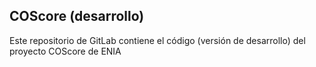 ## COScore (desarrollo)

Este repositorio de GitLab contiene el código (versión de desarrollo) del proyecto COScore de ENIA
